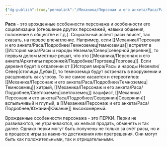 ```yaml
---
{"dg-publish":true,"permalink":"/Механика/Персонаж и его анкета/Раса/Раса/","noteIcon":"","created":"2025-08-21T13:47:37.532+03:00","updated":"2025-07-29T23:53:11.450+03:00"}
---
```


**Раса** - это врожденные особенности персонажа и особенности его социализации (отношение других персонажей, навыки общения, положение в обществе и т.д.). Социальный аспект расы влияет, так сказать, на первое впечатление. Например, если [[Механика/Персонаж и его анкета/Раса/Подробнее/Темноземец\|темноземца]] встретят в [[История мира/Расы и народы Неземли/Север\|северной деревне]], то первым делом местные решат, что это [[Механика/Персонаж и его анкета/Архитипы персонжей/Подробнее/Торговец\|Торговец]]. Если деревня будет в отдалении от [[История мира/Расы и народы Неземли/Север\|столицы Дубак]], то темноземца будут встречать в вооружении и расценивать как угрозу. То же самое касается и стереотипов: [[Механика/Персонаж и его анкета/Раса/Подробнее/Темноземец\|Темноземец]] хитрый, [[Механика/Персонаж и его анкета/Раса/Подробнее/Светлоземец\|светлоземец]] пацифист, [[Механика/Персонаж и его анкета/Раса/Подробнее/Северянин\|Северянин]] вспыльчивый и глупый, а [[Механика/Персонаж и его анкета/Раса/Подробнее/Южанин\|Южанин]] высокомерный. 

Врожденные особенности персонажа - это ПЕРКИ. Перки не развиваются, не утрачиваются, их нельзя продать, обменять и так далее. Однако перки могут быть получены не только за счёт расы, но и в процессе игры за какие-то достижения или прегрешения. Они могут быть как положительными, так и отрицательными.